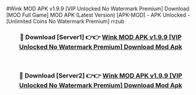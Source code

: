 #Wink MOD APK v1.9.9 [VIP Unlocked No Watermark Premium] Download [MOD Full Game] MOD APK (Latest Version) [APK-MOD] - APK Unlocked - [Unlimited Coins No Watermark Premium] rrzub



<div align="center">

<h3>🔴 Download [Server1] 👉👉 <a href="https://momento.my/?title=Wink_MOD_APK_v1.9.9_[VIP_Unlocked_No_Watermark_Premium]_Download">Wink MOD APK v1.9.9 [VIP Unlocked No Watermark Premium] Download Mod Apk</a></h3><br>

<h3>🔴 Download [Server2] 👉👉 <a href="https://momento.my/?title=Wink_MOD_APK_v1.9.9_[VIP_Unlocked_No_Watermark_Premium]_Download">Wink MOD APK v1.9.9 [VIP Unlocked No Watermark Premium] Download Mod Apk</a></h3>
</div>
